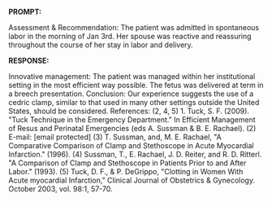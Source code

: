 **PROMPT:**

Assessment & Recommendation:  The patient was admitted in spontaneous labor in the morning of Jan 3rd. Her spouse was reactive and reassuring throughout the course of her stay in labor and delivery.

**RESPONSE:**

   Innovative management:  The patient was managed within her institutional setting in the most efficient way possible. The fetus was delivered at term in a breech presentation.  Conclusion:  Our experience suggests the use of a cedric clamp, similar to that used in many other settings outside the United States, should be considered.  References: (2, 4, 5)  1. Tuck, S. F. (2009). "Tuck Technique in the Emergency Department." In Efficient Management of Resus and Perinatal Emergencies (eds A. Sussman & B. E. Rachael).  (2)  E-mail: [email protected]  (3)  T. Sussman, and, M. E. Rachael, "A Comparative Comparison of Clamp and Stethoscope in Acute Myocardial Infarction." (1996).  (4)  Sussman, T., E. Rachael, J. D. Reiter, and R. D. Ritterl. "A Comparison of Clamp and Stethoscope in Patients Prior to and After Labor." (1993).  (5)  Tuck, D. F., & P. DeGrippo, "Clotting in Women With Acute myocardial Infarction," Clinical Journal of Obstetrics & Gynecology. October 2003, vol. 98:1, 57-70.